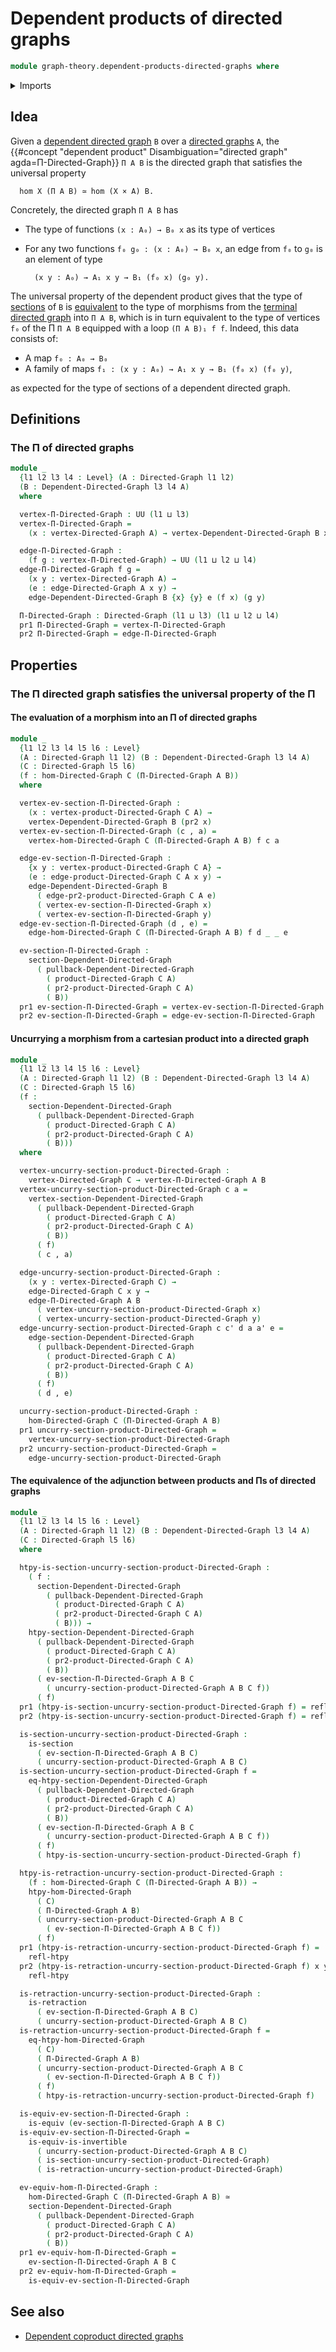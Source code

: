# Dependent products of directed graphs

```agda
module graph-theory.dependent-products-directed-graphs where
```

<details><summary>Imports</summary>

```agda
open import foundation.dependent-pair-types
open import foundation.equivalences
open import foundation.homotopies
open import foundation.retractions
open import foundation.sections
open import foundation.universe-levels

open import graph-theory.cartesian-products-directed-graphs
open import graph-theory.dependent-directed-graphs
open import graph-theory.directed-graphs
open import graph-theory.morphisms-directed-graphs
open import graph-theory.pullbacks-dependent-directed-graphs
open import graph-theory.sections-dependent-directed-graphs
```

</details>

## Idea

Given a [dependent directed graph](graph-theory.dependent-directed-graphs.md)
`B` over a [directed graphs](graph-theory.directed-graphs.md) `A`, the
{{#concept "dependent product" Disambiguation="directed graph" agda=Π-Directed-Graph}}
`Π A B` is the directed graph that satisfies the universal property

```text
  hom X (Π A B) ≃ hom (X × A) B.
```

Concretely, the directed graph `Π A B` has

- The type of functions `(x : A₀) → B₀ x` as its type of vertices
- For any two functions `f₀ g₀ : (x : A₀) → B₀ x`, an edge from `f₀` to `g₀` is
  an element of type

  ```text
    (x y : A₀) → A₁ x y → B₁ (f₀ x) (g₀ y).
  ```

The universal property of the dependent product gives that the type of
[sections](graph-theory.sections-dependent-directed-graphs.md) of `B` is
[equivalent](foundation-core.equivalences.md) to the type of morphisms from the
[terminal directed graph](graph-theory.terminal-directed-graphs.md) into
`Π A B`, which is in turn equivalent to the type of vertices `f₀` of the Π
`Π A B` equipped with a loop `(Π A B)₁ f f`. Indeed, this data consists of:

- A map `f₀ : A₀ → B₀`
- A family of maps `f₁ : (x y : A₀) → A₁ x y → B₁ (f₀ x) (f₀ y)`,

as expected for the type of sections of a dependent directed graph.

## Definitions

### The Π of directed graphs

```agda
module _
  {l1 l2 l3 l4 : Level} (A : Directed-Graph l1 l2)
  (B : Dependent-Directed-Graph l3 l4 A)
  where

  vertex-Π-Directed-Graph : UU (l1 ⊔ l3)
  vertex-Π-Directed-Graph =
    (x : vertex-Directed-Graph A) → vertex-Dependent-Directed-Graph B x

  edge-Π-Directed-Graph :
    (f g : vertex-Π-Directed-Graph) → UU (l1 ⊔ l2 ⊔ l4)
  edge-Π-Directed-Graph f g =
    (x y : vertex-Directed-Graph A) →
    (e : edge-Directed-Graph A x y) →
    edge-Dependent-Directed-Graph B {x} {y} e (f x) (g y)

  Π-Directed-Graph : Directed-Graph (l1 ⊔ l3) (l1 ⊔ l2 ⊔ l4)
  pr1 Π-Directed-Graph = vertex-Π-Directed-Graph
  pr2 Π-Directed-Graph = edge-Π-Directed-Graph
```

## Properties

### The Π directed graph satisfies the universal property of the Π

#### The evaluation of a morphism into an Π of directed graphs

```agda
module _
  {l1 l2 l3 l4 l5 l6 : Level}
  (A : Directed-Graph l1 l2) (B : Dependent-Directed-Graph l3 l4 A)
  (C : Directed-Graph l5 l6)
  (f : hom-Directed-Graph C (Π-Directed-Graph A B))
  where

  vertex-ev-section-Π-Directed-Graph :
    (x : vertex-product-Directed-Graph C A) →
    vertex-Dependent-Directed-Graph B (pr2 x)
  vertex-ev-section-Π-Directed-Graph (c , a) =
    vertex-hom-Directed-Graph C (Π-Directed-Graph A B) f c a

  edge-ev-section-Π-Directed-Graph :
    {x y : vertex-product-Directed-Graph C A} →
    (e : edge-product-Directed-Graph C A x y) →
    edge-Dependent-Directed-Graph B
      ( edge-pr2-product-Directed-Graph C A e)
      ( vertex-ev-section-Π-Directed-Graph x)
      ( vertex-ev-section-Π-Directed-Graph y)
  edge-ev-section-Π-Directed-Graph (d , e) =
    edge-hom-Directed-Graph C (Π-Directed-Graph A B) f d _ _ e

  ev-section-Π-Directed-Graph :
    section-Dependent-Directed-Graph
      ( pullback-Dependent-Directed-Graph
        ( product-Directed-Graph C A)
        ( pr2-product-Directed-Graph C A)
        ( B))
  pr1 ev-section-Π-Directed-Graph = vertex-ev-section-Π-Directed-Graph
  pr2 ev-section-Π-Directed-Graph = edge-ev-section-Π-Directed-Graph
```

#### Uncurrying a morphism from a cartesian product into a directed graph

```agda
module _
  {l1 l2 l3 l4 l5 l6 : Level}
  (A : Directed-Graph l1 l2) (B : Dependent-Directed-Graph l3 l4 A)
  (C : Directed-Graph l5 l6)
  (f :
    section-Dependent-Directed-Graph
      ( pullback-Dependent-Directed-Graph
        ( product-Directed-Graph C A)
        ( pr2-product-Directed-Graph C A)
        ( B)))
  where

  vertex-uncurry-section-product-Directed-Graph :
    vertex-Directed-Graph C → vertex-Π-Directed-Graph A B
  vertex-uncurry-section-product-Directed-Graph c a =
    vertex-section-Dependent-Directed-Graph
      ( pullback-Dependent-Directed-Graph
        ( product-Directed-Graph C A)
        ( pr2-product-Directed-Graph C A)
        ( B))
      ( f)
      ( c , a)

  edge-uncurry-section-product-Directed-Graph :
    (x y : vertex-Directed-Graph C) →
    edge-Directed-Graph C x y →
    edge-Π-Directed-Graph A B
      ( vertex-uncurry-section-product-Directed-Graph x)
      ( vertex-uncurry-section-product-Directed-Graph y)
  edge-uncurry-section-product-Directed-Graph c c' d a a' e =
    edge-section-Dependent-Directed-Graph
      ( pullback-Dependent-Directed-Graph
        ( product-Directed-Graph C A)
        ( pr2-product-Directed-Graph C A)
        ( B))
      ( f)
      ( d , e)

  uncurry-section-product-Directed-Graph :
    hom-Directed-Graph C (Π-Directed-Graph A B)
  pr1 uncurry-section-product-Directed-Graph =
    vertex-uncurry-section-product-Directed-Graph
  pr2 uncurry-section-product-Directed-Graph =
    edge-uncurry-section-product-Directed-Graph
```

#### The equivalence of the adjunction between products and Πs of directed graphs

```agda
module _
  {l1 l2 l3 l4 l5 l6 : Level}
  (A : Directed-Graph l1 l2) (B : Dependent-Directed-Graph l3 l4 A)
  (C : Directed-Graph l5 l6)
  where

  htpy-is-section-uncurry-section-product-Directed-Graph :
    ( f :
      section-Dependent-Directed-Graph
        ( pullback-Dependent-Directed-Graph
          ( product-Directed-Graph C A)
          ( pr2-product-Directed-Graph C A)
          ( B))) →
    htpy-section-Dependent-Directed-Graph
      ( pullback-Dependent-Directed-Graph
        ( product-Directed-Graph C A)
        ( pr2-product-Directed-Graph C A)
        ( B))
      ( ev-section-Π-Directed-Graph A B C
        ( uncurry-section-product-Directed-Graph A B C f))
      ( f)
  pr1 (htpy-is-section-uncurry-section-product-Directed-Graph f) = refl-htpy
  pr2 (htpy-is-section-uncurry-section-product-Directed-Graph f) = refl-htpy

  is-section-uncurry-section-product-Directed-Graph :
    is-section
      ( ev-section-Π-Directed-Graph A B C)
      ( uncurry-section-product-Directed-Graph A B C)
  is-section-uncurry-section-product-Directed-Graph f =
    eq-htpy-section-Dependent-Directed-Graph
      ( pullback-Dependent-Directed-Graph
        ( product-Directed-Graph C A)
        ( pr2-product-Directed-Graph C A)
        ( B))
      ( ev-section-Π-Directed-Graph A B C
        ( uncurry-section-product-Directed-Graph A B C f))
      ( f)
      ( htpy-is-section-uncurry-section-product-Directed-Graph f)

  htpy-is-retraction-uncurry-section-product-Directed-Graph :
    (f : hom-Directed-Graph C (Π-Directed-Graph A B)) →
    htpy-hom-Directed-Graph
      ( C)
      ( Π-Directed-Graph A B)
      ( uncurry-section-product-Directed-Graph A B C
        ( ev-section-Π-Directed-Graph A B C f))
      ( f)
  pr1 (htpy-is-retraction-uncurry-section-product-Directed-Graph f) =
    refl-htpy
  pr2 (htpy-is-retraction-uncurry-section-product-Directed-Graph f) x y =
    refl-htpy

  is-retraction-uncurry-section-product-Directed-Graph :
    is-retraction
      ( ev-section-Π-Directed-Graph A B C)
      ( uncurry-section-product-Directed-Graph A B C)
  is-retraction-uncurry-section-product-Directed-Graph f =
    eq-htpy-hom-Directed-Graph
      ( C)
      ( Π-Directed-Graph A B)
      ( uncurry-section-product-Directed-Graph A B C
        ( ev-section-Π-Directed-Graph A B C f))
      ( f)
      ( htpy-is-retraction-uncurry-section-product-Directed-Graph f)

  is-equiv-ev-section-Π-Directed-Graph :
    is-equiv (ev-section-Π-Directed-Graph A B C)
  is-equiv-ev-section-Π-Directed-Graph =
    is-equiv-is-invertible
      ( uncurry-section-product-Directed-Graph A B C)
      ( is-section-uncurry-section-product-Directed-Graph)
      ( is-retraction-uncurry-section-product-Directed-Graph)

  ev-equiv-hom-Π-Directed-Graph :
    hom-Directed-Graph C (Π-Directed-Graph A B) ≃
    section-Dependent-Directed-Graph
      ( pullback-Dependent-Directed-Graph
        ( product-Directed-Graph C A)
        ( pr2-product-Directed-Graph C A)
        ( B))
  pr1 ev-equiv-hom-Π-Directed-Graph =
    ev-section-Π-Directed-Graph A B C
  pr2 ev-equiv-hom-Π-Directed-Graph =
    is-equiv-ev-section-Π-Directed-Graph
```

## See also

- [Dependent coproduct directed graphs](graph-theory.dependent-coproducts-directed-graphs.md)
